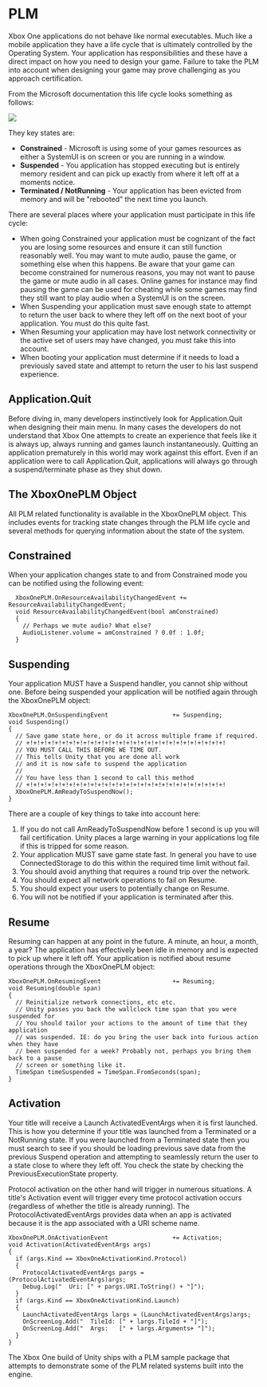 PLM
===

Xbox One applications do not behave like normal executables. Much like a mobile application they have a life cycle that is ultimately controlled by the Operating System.
Your application has responsibilities and these have a direct impact on how you need to design your game. Failure to take the PLM into account when designing your game may prove challenging
as you approach certification.

From the Microsoft documentation this life cycle looks something as follows:

![](../uploads/Main/PLM_Lifecycle.png)

They key states are:


* **Constrained** - Microsoft is using some of your games resources as either a SystemUI is on screen or you are running in a window.
* **Suspended**   - You application has stopped executing but is entirely memory resident and can pick up exactly from where it left off at a moments notice.
* **Terminated / NotRunning** - Your application has been evicted from memory and will be "rebooted" the next time you launch.

There are several places where your application must participate in this life cycle:


* When going Constrained your application must be cognizant of the fact you are losing some resources and ensure it can still function reasonably well. You may want to mute audio, pause the game, or something else when this happens. Be aware that your game can become constrained for numerous reasons, you may not want to pause the game or mute audio in all cases. Online games for instance may find pausing the game can be used for cheating while some games may find they still want to play audio when a SystemUI is on the screen.
* When Suspending your application must save enough state to attempt to return the user back to where they left off on the next boot of your application. You must do this quite fast.
* When Resuming your application may have lost network connectivity or the active set of users may have changed, you must take this into account.
* When booting your application must determine if it needs to load a previously saved state and attempt to return the user to his last suspend experience.

Application.Quit
----------------

Before diving in, many developers instinctively look for Application.Quit when designing their main menu. In many cases the developers do not understand that Xbox One attempts to create an experience that feels like it is always up, always running and games launch instantaneously. Quitting an application prematurely in this world may work against this effort. Even if an application were to call Application.Quit, applications will always go through a suspend/terminate phase as they shut down.

The XboxOnePLM Object
---------------------

All PLM related functionality is available in the XboxOnePLM object. This includes events for tracking state changes through the PLM life cycle and several methods for querying information about the state of the system.

Constrained
-----------

When your application changes state to and from Constrained mode you can be notified using the following event:

````
  XboxOnePLM.OnResourceAvailabilityChangedEvent += ResourceAvailabilityChangedEvent;
  void ResourceAvailabilityChangedEvent(bool amConstrained)
  {
    // Perhaps we mute audio? What else?
    AudioListener.volume = amConstrained ? 0.0f : 1.0f;
  }
````

Suspending
----------

Your application MUST have a Suspend handler, you cannot ship without one.
Before being suspended your application will be notified again through the XboxOnePLM object:

````
XboxOnePLM.OnSuspendingEvent                  += Suspending;
void Suspending()
{
  // Save game state here, or do it across multiple frame if required.
  // +!+!+!+!+!+!+!+!+!+!+!+!+!+!+!+!+!+!+!+!+!+!+!+!+!+!+!+!
  // YOU MUST CALL THIS BEFORE WE TIME OUT. 
  // This tells Unity that you are done all work 
  // and it is now safe to suspend the application
  //
  // You have less than 1 second to call this method
  // +!+!+!+!+!+!+!+!+!+!+!+!+!+!+!+!+!+!+!+!+!+!+!+!+!+!+!+!
  XboxOnePLM.AmReadyToSuspendNow();
}
````

There are a couple of key things to take into account here:

1. If you do not call AmReadyToSuspendNow before 1 second is up you will fail certification. Unity places a large warning in your applications log file if this is tripped for some reason.
1. Your application MUST save game state fast. In general you have to use ConnectedStorage to do this within the required time limit without fail.
1. You should avoid anything that requires a round trip over the network.
1. You should expect all network operations to fail on Resume.
1. You should expect your users to potentially change on Resume.
1. You will not be notified if your application is terminated after this.

Resume
------

Resuming can happen at any point in the future. A minute, an hour, a month, a year? The application has effectively been idle in memory and is expected to pick up where it left off.
Your application is notified about resume operations through the XboxOnePLM object:

````
XboxOnePLM.OnResumingEvent                    += Resuming;
void Resuming(double span)
{
  // Reinitialize network connections, etc etc.
  // Unity passes you back the wallclock time span that you were suspended for
  // You should tailor your actions to the amount of time that they application
  // was suspended. IE: do you bring the user back into furious action when they have
  // been suspended for a week? Probably not, perhaps you bring them back to a pause
  // screen or something like it.
  TimeSpan timeSuspended = TimeSpan.FromSeconds(span);
}
````

Activation
----------

Your title will receive a Launch ActivatedEventArgs when it is first launched. This is how you determine if your title was launched from a Terminated or a NotRunning state. If you were launched from a Terminated state then you must search to see if you should be loading previous save data from the previous Suspend operation and attempting to seamlessly return the user to a state close to where they left off. You check the state by checking the PreviousExecutionState property.

Protocol activation on the other hand will trigger in numerous situations. A title's Activation event will trigger every time protocol activation occurs (regardless of whether the title is already running).
The ProtocolActivatedEventArgs provides data when an app is activated because it is the app associated with a URI scheme name. 



````
XboxOnePLM.OnActivationEvent                  += Activation;
void Activation(ActivatedEventArgs args)
{
  if (args.Kind == XboxOneActivationKind.Protocol)
  {
    ProtocolActivatedEventArgs pargs = (ProtocolActivatedEventArgs)args;
    Debug.Log("  Uri: [" + pargs.URI.ToString() + "]");
  }
  if (args.Kind == XboxOneActivationKind.Launch)
  {
    LaunchActivatedEventArgs largs = (LaunchActivatedEventArgs)args;
    OnScreenLog.Add("  TileId: [" + largs.TileId + "]");
    OnScreenLog.Add("  Args:   [" + largs.Arguments+ "]");
  }
}
````

The Xbox One build of Unity ships with a PLM sample package that attempts to demonstrate some of the PLM related systems built into the engine.

